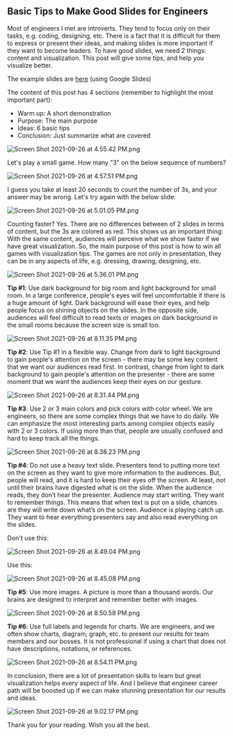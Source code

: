 ## Basic Tips to Make Good Slides for Engineers

Most of engineers I met are introverts. They tend to focus only on their tasks, e.g. coding, designing, etc. There is a fact that it is difficult for them to express or present their ideas, and making slides is more important if they want to become leaders. To have good slides, we need 2 things: content and visualization. This post will give some tips, and help you visualize better.

The example slides are [here](https://docs.google.com/presentation/d/16AKI8nt4AGdXWwqWKfoqmUfhq-o2hRaU-HyFLOmhxuY/edit?usp=sharing) (using Google Slides)

The content of this post has 4 sections (remember to highlight the most important part):
+ Warm up: A short demonstration
+ Purpose: The main purpose
+ Ideas: 6 basic tips
+ Conclusion: Just summarize what are covered 

![Screen Shot 2021-09-26 at 4.55.42 PM.png](https://cdn.hashnode.com/res/hashnode/image/upload/v1632650213436/ntK3MLn4y.png)

Let's play a small game. How many "3" on the below sequence of numbers?

![Screen Shot 2021-09-26 at 4.57.51 PM.png](https://cdn.hashnode.com/res/hashnode/image/upload/v1632650310458/xfxGTOJzz.png)

I guess you take at least 20 seconds to count the number of 3s, and your answer may be wrong. Let's try again with the below slide:

![Screen Shot 2021-09-26 at 5.01.05 PM.png](https://cdn.hashnode.com/res/hashnode/image/upload/v1632650602556/WjIgETd-1.png)

Counting faster? Yes. There are no differences between of 2 slides in terms of content, but the 3s are colored as red. This shows us an important thing: With the same content, audiences will perceive what we show faster if we have great visualization. So, the main purpose of this post is how to win all games with visualization tips. The games are not only in presentation, they can be in any aspects of life, e.g. dressing, drawing, designing, etc.

![Screen Shot 2021-09-26 at 5.36.01 PM.png](https://cdn.hashnode.com/res/hashnode/image/upload/v1632661795585/zPyZmZdly.png)

**Tip #1**: Use dark background for big room and light background for small room. In a large conference, people's eyes will feel uncomfortable if there is a huge amount of light. Dark background will ease their eyes, and help people focus on shining objects on the slides. In the opposite side, audiences will feel difficult to read texts or images on dark background in the small rooms because the screen size is small too.

![Screen Shot 2021-09-26 at 8.11.35 PM.png](https://cdn.hashnode.com/res/hashnode/image/upload/v1632662662596/I1gGoFsMp.png)

**Tip #2**: Use Tip #1 in a flexible way. Change from dark to light background to gain people's attention on the screen - there may be some key content that we want our audiences read first. In contrast, change from light to dark background to gain people's attention on the presenter - there are some moment that we want the audiences keep their eyes on our gesture.

![Screen Shot 2021-09-26 at 8.31.44 PM.png](https://cdn.hashnode.com/res/hashnode/image/upload/v1632663153855/s8j_CHeEE.png)

**Tip #3**: Use 2 or 3 main colors and pick colors with color wheel. We are engineers, so there are some complex things that we have to do daily. We can emphasize the most interesting parts among complex objects easily with 2 or 3 colors. If using more than that, people are usually confused and hard to keep track all the things.

![Screen Shot 2021-09-26 at 8.38.23 PM.png](https://cdn.hashnode.com/res/hashnode/image/upload/v1632663540642/R6kX_uFIz.png)

**Tip #4**: Do not use a heavy text slide. Presenters tend to putting more text on the screen as they want to give more information to the audiences. But, people will read, and it is hard to keep their eyes off the screen. At least, not until their brains have digested what is on the slide. When the audience reads, they don’t hear the presenter. Audience may start writing. They want to remember things. This means that when text is put on a slide, chances are they will write down what’s on the screen. Audience is playing catch up. They want to hear everything presenters say and also read everything on the slides.

Don't use this:

![Screen Shot 2021-09-26 at 8.49.04 PM.png](https://cdn.hashnode.com/res/hashnode/image/upload/v1632664161475/u24ACfxiS.png)

Use this:

![Screen Shot 2021-09-26 at 8.45.08 PM.png](https://cdn.hashnode.com/res/hashnode/image/upload/v1632663930533/p2Fr4V5TW.png)

**Tip #5**: Use more images. A picture is more than a thousand words. Our brains are designed to interpret and remember better with images.

![Screen Shot 2021-09-26 at 8.50.58 PM.png](https://cdn.hashnode.com/res/hashnode/image/upload/v1632664416481/8SCkumwqf.png)

**Tip #6**: Use full labels and legends for charts. We are engineers, and we often show charts, diagram, graph, etc. to present our results for team members and our bosses. It is not professional if using a chart that does not have descriptions, notations, or references.

![Screen Shot 2021-09-26 at 8.54.11 PM.png](https://cdn.hashnode.com/res/hashnode/image/upload/v1632664771257/QYO42eLH_.png)

In conclusion, there are a lot of presentation skills to learn but great visualization helps every aspect of life. And I believe that engineer career path will be boosted up if we can make stunning presentation for our results and ideas.

![Screen Shot 2021-09-26 at 9.02.17 PM.png](https://cdn.hashnode.com/res/hashnode/image/upload/v1632664990665/FzKniehET.png)

Thank you for your reading. Wish you all the best.